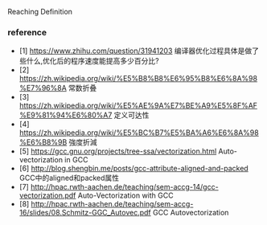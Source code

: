 Reaching Definition


### reference 
* [1] https://www.zhihu.com/question/31941203 编译器优化过程具体是做了些什么,优化后的程序速度能提高多少百分比?
* [2] https://zh.wikipedia.org/wiki/%E5%B8%B8%E6%95%B8%E6%8A%98%E7%96%8A 常数折叠
* [3] https://zh.wikipedia.org/wiki/%E5%AE%9A%E7%BE%A9%E5%8F%AF%E9%81%94%E6%80%A7 定义可达性
* [4] https://zh.wikipedia.org/wiki/%E5%BC%B7%E5%BA%A6%E6%8A%98%E6%B8%9B 強度折減
* [5] https://gcc.gnu.org/projects/tree-ssa/vectorization.html Auto-vectorization in GCC
* [6] http://blog.shengbin.me/posts/gcc-attribute-aligned-and-packed GCC中的aligned和packed属性
* [7] http://hpac.rwth-aachen.de/teaching/sem-accg-14/gcc-vectorization.pdf Auto-Vectorization with GCC
* [8] http://hpac.rwth-aachen.de/teaching/sem-accg-16/slides/08.Schmitz-GGC_Autovec.pdf GCC Autovectorization
